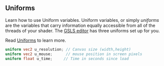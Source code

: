 ## Uniforms

Learn how to use Uniform variables. Uniform variables, or simply *uniforms* are the variables that carry information equally accessible from all of the threads of your shader. The [GSLS editor](http://editor.thebookofshaders.com/) has three uniforms set up for you.

Read [Uniforms](../03) to learn more.

```glsl
uniform vec2 u_resolution; // Canvas size (width,height)
uniform vec2 u_mouse;      // mouse position in screen pixels
uniform float u_time;	  // Time in seconds since load
```
